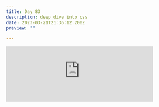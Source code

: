 ```yaml
---
title: Day 83
description: deep dive into css
date: 2023-03-21T21:36:12.200Z
preview: ""

---
```

<iframe src="https://mastodontech.de/@larnius/110063424199865273/embed" class="mastodon-embed" style="max-width: 100%; border: 0" width="400" allowfullscreen="allowfullscreen"></iframe><script src="https://mastodontech.de/embed.js" async="async"></script>
